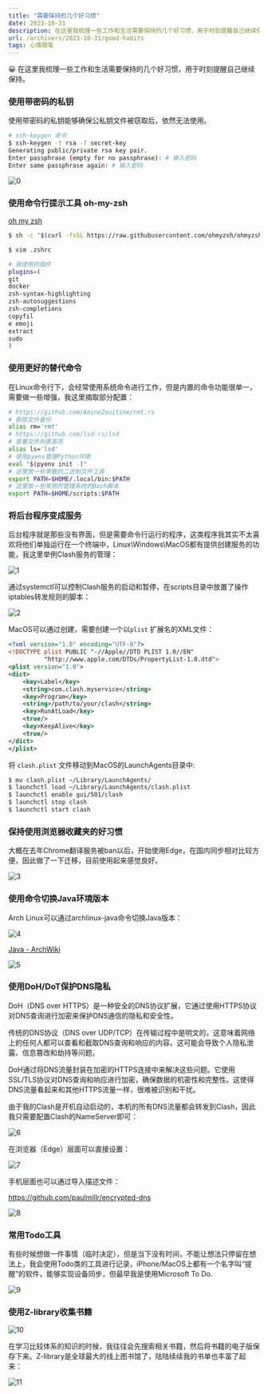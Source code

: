 ```yaml
---
title: "需要保持的几个好习惯"
date: 2023-10-31
description: 在这里我梳理一些工作和生活需要保持的几个好习惯，用于时刻提醒自己继续保持。
url: /archivers/2023-10-31/good-habits
tags: 心情随笔
---
```


<aside>
😀 在这里我梳理一些工作和生活需要保持的几个好习惯，用于时刻提醒自己继续保持。

</aside>

### 使用带密码的私钥

使用带密码的私钥能够确保公私钥文件被窃取后，依然无法使用。

```bash
# ssh-keygen 命令
$ ssh-keygen -t rsa -f secret-key
Generating public/private rsa key pair.
Enter passphrase (empty for no passphrase): # 输入密码
Enter same passphrase again: # 输入密码

```

![0](https://images.payloads.online/2024-07-29-fcceb13ae2e9e9954f3e168e822e583565003cf814c46b123015ed18723b01f8.png)  

### 使用命令行提示工具 oh-my-zsh

[oh my zsh](https://ohmyz.sh/)

```bash
$ sh -c "$(curl -fsSL https://raw.githubusercontent.com/ohmyzsh/ohmyzsh/master/tools/install.sh)"

$ vim .zshrc

# 我使用的插件
plugins=(
git 
docker 
zsh-syntax-highlighting 
zsh-autosuggestions 
zsh-completions 
copyfil    
e emoji
extract
sudo
)
```

### 使用更好的替代命令

在Linux命令行下，会经常使用系统命令进行工作，但是内置的命令功能很单一，需要做一些增强，我这里摘取部分配置：

```bash
# https://github.com/AmineZouitine/rmt.rs
# 删除文件备份
alias rm='rmt'
# https://github.com/lsd-rs/lsd
# 查看文件列表高亮
alias ls='lsd'
# 使用pyenv管理Python环境
eval "$(pyenv init -)"
# 这里放一些零散的二进制文件工具
export PATH=$HOME/.local/bin:$PATH
# 这里放一些常用的管理系统的Bash脚本
export PATH=$HOME/scripts:$PATH
```

### 将后台程序变成服务

后台程序就是那些没有界面，但是需要命令行运行的程序，这类程序我其实不太喜欢将他们单独运行在一个终端中，Linux\Windows\MacOS都有提供创建服务的功能，我这里举例Clash服务的管理：

![1](https://images.payloads.online/2024-07-29-6235a4a002d7db198ce53560655278dccec9d0ac72f41fc1139b18655b9e27e1.png)  

通过systemctl可以控制Clash服务的启动和暂停，在scripts目录中放置了操作iptables转发规则的脚本：

![2](https://images.payloads.online/2024-07-29-8a9b0f9c0ed11a124153ebe49adb20d43a471199f9992184ad7a8c705faff3be.png)  


MacOS可以通过创建，需要创建一个以`plist` 扩展名的XML文件：

```xml
<?xml version="1.0" encoding="UTF-8"?>
<!DOCTYPE plist PUBLIC "-//Apple//DTD PLIST 1.0//EN"
          "http://www.apple.com/DTDs/PropertyList-1.0.dtd">
<plist version="1.0">
<dict>
    <key>Label</key>
    <string>com.clash.myservice</string>
    <key>Program</key>
    <string>/path/to/your/clash</string>
    <key>RunAtLoad</key>
    <true/>
    <key>KeepAlive</key>
    <true/>
</dict>
</plist>
```

将 `clash.plist` 文件移动到MacOS的LaunchAgents目录中:

```bash
$ mv clash.plist ~/Library/LaunchAgents/
$ launchctl load ~/Library/LaunchAgents/clash.plist
$ launchctl enable gui/501/clash 
$ launchctl stop clash
$ launchctl start clash
```

### 保持使用浏览器收藏夹的好习惯

大概在去年Chrome翻译服务被ban以后，开始使用Edge，在国内同步相对比较方便，因此做了一下迁移，目前使用起来感觉良好。

![3](https://images.payloads.online/2024-07-29-1f81d6fa776a8b86b4e02ce024cbb28dcdefe900c6443830328feac6a780ddba.png)  


### 使用命令切换Java环境版本

Arch Linux可以通过archlinux-java命令切换Java版本：

![4](https://images.payloads.online/2024-07-29-71fcbdba07b902f095b20a6332b1a571aeb1295b4486a48f2a52da25af8a00fe.png)  

[Java - ArchWiki](https://wiki.archlinux.org/title/Java)

![5](https://images.payloads.online/2024-07-29-01444e4c4e92fdb6748737b8c0d5177aebe2f57e457dd87be68076cd6de7959e.png)  

### 使用DoH/DoT保护DNS隐私

DoH（DNS over HTTPS）是一种安全的DNS协议扩展，它通过使用HTTPS协议对DNS查询进行加密来保护DNS通信的隐私和安全性。

传统的DNS协议（DNS over UDP/TCP）在传输过程中是明文的，这意味着网络上的任何人都可以查看和截取DNS查询和响应的内容。这可能会导致个人隐私泄露、信息篡改和劫持等问题。

DoH通过将DNS流量封装在加密的HTTPS连接中来解决这些问题。它使用SSL/TLS协议对DNS查询和响应进行加密，确保数据的机密性和完整性。这使得DNS流量看起来和其他HTTPS流量一样，很难被识别和干扰。

由于我的Clash是开机自动启动的，本机的所有DNS流量都会转发到Clash，因此我只需要配置Clash的NameServer即可：

![6](https://images.payloads.online/2024-07-29-d488f58ebdaac0368a534fc55c70865d39e448f2a7f2d55637a8fd9b08710f21.png)  

在浏览器（Edge）层面可以直接设置：

![7](https://images.payloads.online/2024-07-29-79bdd18d44e81577d010e692288ef1b2f93a834236a9bcc0e2b3679e4dbf0937.png)  


手机层面也可以通过导入描述文件：

https://github.com/paulmillr/encrypted-dns

![8](https://images.payloads.online/2024-07-29-1deb4b2d25f54747b13b3fdb35716180c042271b304fd01a3f1660b1e0d83baf.png)  


### 常用Todo工具

有些时候想做一件事情（临时决定），但是当下没有时间，不能让想法只停留在想法上，我会使用Todo类的工具进行记录，iPhone/MacOS上都有一个名字叫“提醒”的软件，能够实现设备同步，但最早我是使用Microsoft To Do.

![9](https://images.payloads.online/2024-07-29-2e4c7870af36ee012db6bdb7045b44adfbd09aa3c1c53cb992efa3290bbc6728.png)  

### 使用Z-library收集书籍

![10](https://images.payloads.online/2024-07-29-184b6f1b3f465021db9fdcdab816af6cd28e0208e00843465c8c7ae2d641bd3e.png)  

在学习比较体系的知识的时候，我往往会先搜索相关书籍，然后将书籍的电子版保存下来。Z-library是全球最大的线上图书馆了，陆陆续续我的书单也丰富了起来：

![11](https://images.payloads.online/2024-07-29-67f064441b79b618c4e817ca51c3be4826b6d04c4dc39c4b3aaf6a707c6527f5.png)  

